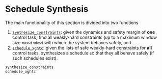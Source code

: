 # Schedule Synthesis

The main functionality of this section is divided into two functions
1. [`synthesize_constraints`](@ref): given the dynamics and safety margin of **one**
   control task, find all weakly-hard constraints (up to a maximum window size `maxwindow`)
   with which the system behaves safely, and
2. [`schedule_xghtc`](@ref): given the lists of safe weakly-hard constraints for **all** 
   control tasks, synthesizes a schedule so that they all behave safely (if such schedules 
   exist).

```@docs
synthesize_constraints
schedule_xghtc
```